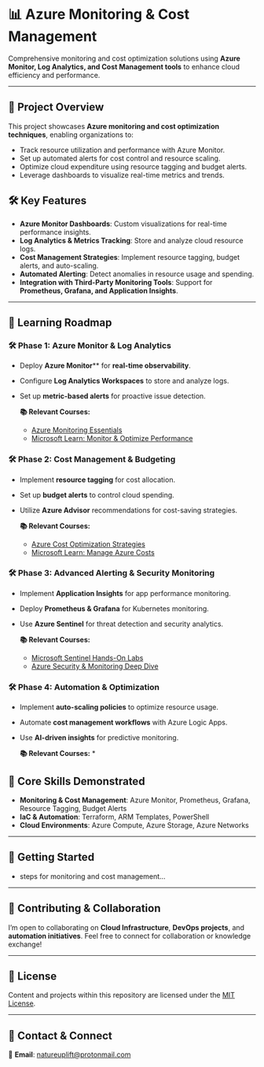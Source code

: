 # 📊 Azure Monitoring & Cost Management

Comprehensive monitoring and cost optimization solutions using **Azure Monitor, Log Analytics, and Cost Management tools** to enhance cloud efficiency and performance.

---

## 📖 Project Overview

This project showcases **Azure monitoring and cost optimization techniques**, enabling organizations to:
*   Track resource utilization and performance with Azure Monitor.
*   Set up automated alerts for cost control and resource scaling.
*   Optimize cloud expenditure using resource tagging and budget alerts.
*   Leverage dashboards to visualize real-time metrics and trends.

## 🛠️ Key Features

*   **Azure Monitor Dashboards**: Custom visualizations for real-time performance insights.
*   **Log Analytics & Metrics Tracking**: Store and analyze cloud resource logs.
*   **Cost Management Strategies**: Implement resource tagging, budget alerts, and auto-scaling.
*   **Automated Alerting**: Detect anomalies in resource usage and spending.
*   **Integration with Third-Party Monitoring Tools**: Support for **Prometheus, Grafana, and Application Insights**.

---

## 📖 Learning Roadmap

### 🛠️ **Phase 1: Azure Monitor & Log Analytics**

*   Deploy **Azure Monitor**** for **real-time observability**.
*   Configure **Log Analytics Workspaces** to store and analyze logs.
*   Set up **metric-based alerts** for proactive issue detection.

    **📚 Relevant Courses:**
    *   [Azure Monitoring Essentials](https://www.udemy.com/course/azure-infrastructure-managing-cost-governance-monitoring/)
    *   [Microsoft Learn: Monitor & Optimize Performance](https://learn.microsoft.com/en-us/training/paths/monitor-azure/)

### 🛠️ **Phase 2: Cost Management & Budgeting**

*   Implement **resource tagging** for cost allocation.
*   Set up **budget alerts** to control cloud spending.
*   Utilize **Azure Advisor** recommendations for cost-saving strategies.

    **📚 Relevant Courses:**
    *   [Azure Cost Optimization Strategies](https://azure.microsoft.com/en-ca/solutions/cost-optimization)
    *   [Microsoft Learn: Manage Azure Costs](https://learn.microsoft.com/en-us/training/modules/manage-costs-azure/)

### 🛠️ **Phase 3: Advanced Alerting & Security Monitoring**

*   Implement **Application Insights** for app performance monitoring.
*   Deploy **Prometheus & Grafana** for Kubernetes monitoring.
*   Use **Azure Sentinel** for threat detection and security analytics.

    **📚 Relevant Courses:**
    *   [Microsoft Sentinel Hands-On Labs](https://www.udemy.com/course/microsoft-sentinel-course-with-hands-on-sims/)
    *   [Azure Security & Monitoring Deep Dive](https://techcommunity.microsoft.com/event/microsoft-security-events/azure-security-deep-dive-series/3755061)

### 🛠️ **Phase 4: Automation & Optimization**

*   Implement **auto-scaling policies** to optimize resource usage.
*   Automate **cost management workflows** with Azure Logic Apps.
*   Use **AI-driven insights** for predictive monitoring.

    **📚 Relevant Courses:**
    *   




## 🌟 Core Skills Demonstrated

- **Monitoring & Cost Management**: Azure Monitor, Prometheus, Grafana, Resource Tagging, Budget Alerts
- **IaC & Automation**: Terraform, ARM Templates, PowerShell
- **Cloud Environments**: Azure Compute, Azure Storage, Azure Networks

---

## 📌 Getting Started

- steps for monitoring and cost management...

---

## 🤝 Contributing & Collaboration

I’m open to collaborating on **Cloud Infrastructure**, **DevOps projects**, and **automation initiatives**. Feel free to connect for collaboration or knowledge exchange!

---

## 📜 License

Content and projects within this repository are licensed under the [MIT License](LICENSE).

---

## 📧 Contact & Connect

📩 **Email**: [natureuplift@protonmail.com](mailto:natureuplift@protonmail.com)  
<!-- 🔗 **LinkedIn**: [Arnaldo Sepulveda](https://www.linkedin.com/in/arnaldo-sepulveda) -->